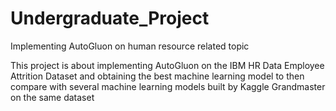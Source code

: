 # Undergraduate_Project
Implementing AutoGluon on human resource related topic

This project is about implementing AutoGluon on the IBM HR Data Employee Attrition Dataset and obtaining the best machine learning model to then compare with several machine learning models built by Kaggle Grandmaster on the same dataset
